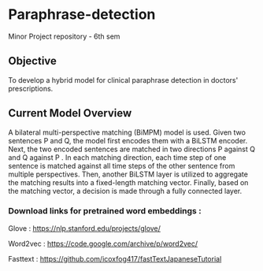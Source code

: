 # Paraphrase-detection
Minor Project repository - 6th sem

## Objective
To develop a hybrid model for clinical paraphrase detection in doctors' prescriptions.

## Current Model Overview
A bilateral multi-perspective matching (BiMPM) model is used. Given two sentences P
and Q, the model first encodes them with a BiLSTM encoder. Next, the two encoded
sentences are matched in two directions P against Q and Q against P . In each matching direction, each time
step of one sentence is matched against all time steps of the other sentence from multiple perspectives. Then, another BiLSTM layer is utilized to aggregate the matching results into a fixed-length
matching vector. Finally, based on the matching vector, a decision is made through a fully connected layer.

### Download links for pretrained word embeddings :

Glove : https://nlp.stanford.edu/projects/glove/

Word2vec : https://code.google.com/archive/p/word2vec/

Fasttext : https://github.com/icoxfog417/fastTextJapaneseTutorial

